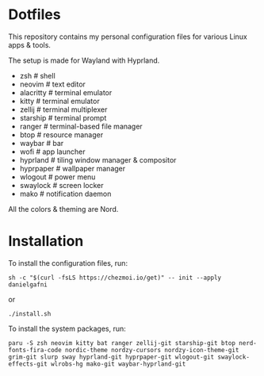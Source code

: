# Dotfiles

This repository contains my personal configuration files for various Linux apps & tools.

The setup is made for Wayland with Hyprland.

 - zsh  # shell
 - neovim  # text editor
 - alacritty  # terminal emulator
 - kitty  # terminal emulator
 - zellij  # terminal multiplexer
 - starship  # terminal prompt
 - ranger  # terminal-based file manager
 - btop  # resource manager
 - waybar  # bar
 - wofi  # app launcher
 - hyprland  # tiling window manager & compositor
 - hyprpaper  # wallpaper manager
 - wlogout  # power menu
 - swaylock  # screen locker
 - mako  # notification daemon

All the colors & theming are Nord.

# Installation

To install the configuration files, run:

```shell
sh -c "$(curl -fsLS https://chezmoi.io/get)" -- init --apply danielgafni
```
or
```shell
./install.sh
```

To install the system packages, run:

```shell
paru -S zsh neovim kitty bat ranger zellij-git starship-git btop nerd-fonts-fira-code nordic-theme nordzy-cursors nordzy-icon-theme-git grim-git slurp sway hyprland-git hyprpaper-git wlogout-git swaylock-effects-git wlrobs-hg mako-git waybar-hyprland-git 
```
